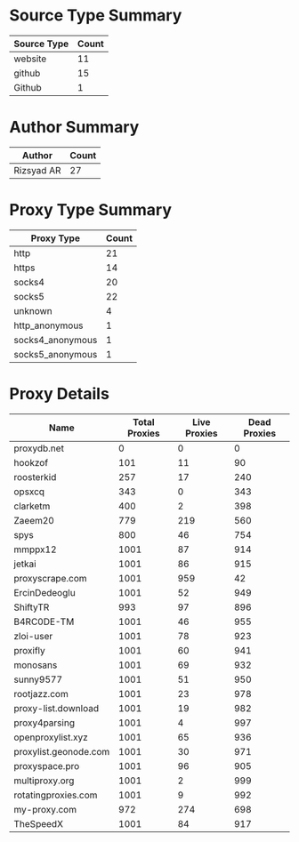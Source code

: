 # Source Type Summary

| Source Type | Count |
|-------------|-------|
| website | 11 |
| github | 15 |
| Github | 1 |


# Author Summary

| Author | Count |
|--------|-------|
| Rizsyad AR | 27 |


# Proxy Type Summary

| Proxy Type | Count |
|------------|-------|
| http | 21 |
| https | 14 |
| socks4 | 20 |
| socks5 | 22 |
| unknown | 4 |
| http_anonymous | 1 |
| socks4_anonymous | 1 |
| socks5_anonymous | 1 |


# Proxy Details

| Name | Total Proxies | Live Proxies | Dead Proxies |
|------|---------------|--------------|---------------|
| proxydb.net | 0 | 0 | 0 |
| hookzof | 101 | 11 | 90 |
| roosterkid | 257 | 17 | 240 |
| opsxcq | 343 | 0 | 343 |
| clarketm | 400 | 2 | 398 |
| Zaeem20 | 779 | 219 | 560 |
| spys | 800 | 46 | 754 |
| mmppx12 | 1001 | 87 | 914 |
| jetkai | 1001 | 86 | 915 |
| proxyscrape.com | 1001 | 959 | 42 |
| ErcinDedeoglu | 1001 | 52 | 949 |
| ShiftyTR | 993 | 97 | 896 |
| B4RC0DE-TM | 1001 | 46 | 955 |
| zloi-user | 1001 | 78 | 923 |
| proxifly | 1001 | 60 | 941 |
| monosans | 1001 | 69 | 932 |
| sunny9577 | 1001 | 51 | 950 |
| rootjazz.com | 1001 | 23 | 978 |
| proxy-list.download | 1001 | 19 | 982 |
| proxy4parsing | 1001 | 4 | 997 |
| openproxylist.xyz | 1001 | 65 | 936 |
| proxylist.geonode.com | 1001 | 30 | 971 |
| proxyspace.pro | 1001 | 96 | 905 |
| multiproxy.org | 1001 | 2 | 999 |
| rotatingproxies.com | 1001 | 9 | 992 |
| my-proxy.com | 972 | 274 | 698 |
| TheSpeedX | 1001 | 84 | 917 |
